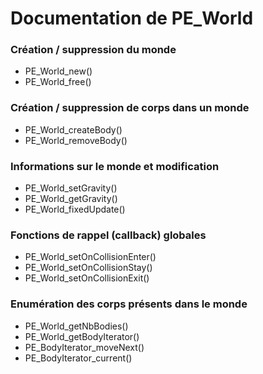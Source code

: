 # Documentation de PE_World

### Création / suppression du monde

- PE_World_new()
- PE_World_free()

### Création / suppression de corps dans un monde

- PE_World_createBody()
- PE_World_removeBody()

### Informations sur le monde et modification

- PE_World_setGravity()
- PE_World_getGravity()
- PE_World_fixedUpdate()

### Fonctions de rappel (callback) globales

- PE_World_setOnCollisionEnter()
- PE_World_setOnCollisionStay()
- PE_World_setOnCollisionExit()

### Enumération des corps présents dans le monde

- PE_World_getNbBodies()
- PE_World_getBodyIterator()
- PE_BodyIterator_moveNext()
- PE_BodyIterator_current()